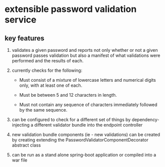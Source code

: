 # extensible password validation service 

## key features

1. validates a given password and reports not only whether or not a given password passes validation but also a manifest of what validations were performed and the results of each.

2. currently checks for the following:

    * Must consist of a mixture of lowercase letters and numerical digits only, with at least one of each.

    * Must be between 5 and 12 characters in length.

    * Must not contain any sequence of characters immediately followed by the same sequence.

3. can be configured to check for a different set of things by dependency-injecting a different validator bundle into the endpoint controller 

4. new validation bundle components (ie - new validations) can be created by creating extending the PasswordValidatorComponentDecorator abstract class

5. can be run as a stand alone spring-boot application or compiled into a war file 